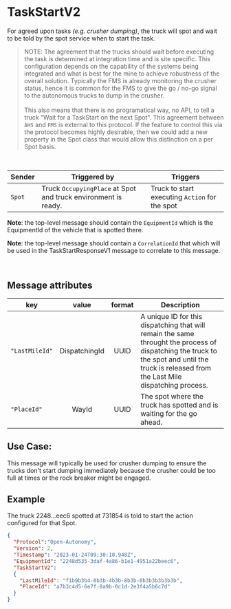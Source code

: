 # TaskStartV2

For agreed upon tasks *(e.g. crusher dumping)*, the truck will spot and wait to be told by the spot service when to start the task.
> NOTE: The agreement that the trucks should wait before executing the task is determined at integration time and is site specific.  This configuration depends on the capability of the systems being integrated and what is best for the mine to achieve robustness of the overall solution.  Typically the FMS is already monitoring the crusher status, hence it is common for the FMS to give the go / no-go signal to the autonomous trucks to dump in the crusher. <br><br> This also means that there is no programatical way, no API, to tell a truck "Wait for a TaskStart on the next Spot".  This agreement between `AHS` and `FMS` is external to this protocol.  If the feature to control this via the protocol becomes highly desirable, then we could add a new property in the Spot class that would allow this distinction on a per Spot basis.

<br>

|Sender| Triggered by | Triggers|
|---|---|---|
| `Spot` | Truck `OccupyingPlace` at Spot and truck environment is ready. | Truck to start executing `Action` for the spot |


**Note**: the top-level message should contain the `EquipmentId` which is the EquipmentId of the vehicle that is spotted there.

**Note**: the top-level message should contain a `CorrelationId` that which will be used in the TaskStartResponseV1 message to correlate to this message.

<br>

## Message attributes
|key |value |format | Description|
|---|:---:|:---:|---|
|``"LastMileId"``| DispatchingId| UUID| A unique ID for this dispatching that will remain the same throught the process of dispatching the truck to the spot and until the truck is released from the Last Mile dispatching process. |
|`"PlaceId"`| WayId | UUID | The spot where the truck has spotted and is waiting for the go ahead. |

## Use Case:
This message will typically be used for crusher dumping to ensure the trucks don't start dumping immediately because the crusher could be too full at times or the rock breaker might be engaged.

## Example
The truck 2248...eec6 spotted at 731854 is told to start the action configured for that Spot.
```JSON
{
  "Protocol":"Open-Autonomy",
  "Version": 2,
  "Timestamp": "2023-01-24T09:30:10.948Z",
  "EquipmentId": "2248d535-3daf-4a86-b1e1-4951a22beec6",
  "TaskStartV2":
  {
    "LastMileId": "f1b9b3b4-0b3b-4b3b-8b3b-0b3b3b3b3b3b",
    "PlaceId": "a7b3c4d5-6e7f-8a9b-0c1d-2e3f4a5b6c7d"
  }
}
```
